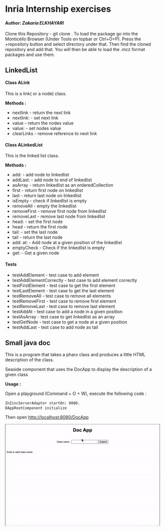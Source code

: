 # Inria Internship exercises

#### Author: **_Zakaria ELKHAYARI_**

Clone this Repository - git clone .
To load the package go into the Monticello Browser (Under Tools on topbar or Ctrl+O+P).
Press the +repository button and select directory under that.
Then find the cloned repository and add that. You will then be able to load the .mcz format packages and use them.

## LinkedList


#### Class ALink

This is a link( or a node) class.

**Methods :**

- nextlink - return the next link
- nextlink: - set next link
- value - return the nodes value
- value: - set nodes value
- clearLinks - remove reference to next link

#### Class ALinkedList

This is the linked list class.

**Methods :**

- add: - add node to linkedlist
- addLast: - add node to end of linkedlist
- asArray - return linkedlist as an orderedCollection
- first - return first node on linkedlist
- last - return last node on linkedlist
- isEmpty - check if linkedlist is empty
- removeAll - empty the linkedlist
- removeFirst - remove first node from linkedlist
- removeLast - remove last node from linkedlist
- head: - set the first node
- head - return the first node
- tail: - set the last node
- tail - return the last node
- add:  at: - Add node at a given position of the linkedlist
- emptyCheck - Check if the linkedlist is empty
- get: - Get a given node

#### Tests 

- testAddElement - test case to add element
- testAddElementCorrectly - test case to add element correctly
- testFirstElement - test case to get the first element
- testLastElement - test case to get the last element
- testRemoveAll - test case to remove all elements
- testRemoveFirst - test case to remove first element
- testRemoveLast - test case to remove last element
- testAddAt - test case to add a node in a given position
- testAsArray - test case to get linkedlist as an array
- testGetNode - test case to get a node at a given position
- testAddLast - test case to add node as tail


## Small java doc


This is a program that takes a pharo class and produces a little HTML description of the class.

Seaside component that uses the DocApp to display the description of a given class

**Usage :**

Open a playground (Command + O + W), execute the following code :

```Smalltalk
ZnZincServerAdaptor startOn: 8080.
DAppRootComponent initialize
```

Then open [http://localhost:8080/DocApp](http://localhost:8080/DocApp)

![image 1](assets/integer.gif)
